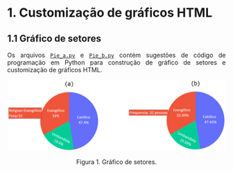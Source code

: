 # 1. Customização de gráficos HTML

<p></p>

## 1.1 Gráfico de setores

<p align="justify">Os arquivos <a target='_blank' rel='noopener noreferrer' href='https://github.com/luizleal1974/Plotly-Python-options/blob/main/Python_codes/Pie_a.py'><code>Pie_a.py</code></a> e <a target='_blank' rel='noopener noreferrer' href='https://github.com/luizleal1974/Plotly-Python-options/blob/main/Python_codes/Pie_b.py'><code>Pie_b.py</code></a> contém sugestões de código de programação em Python para construção de gráfico de setores e customização de gráficos HTML.

<p align="center">
<img src="/Python_codes/Pie.png"/>
</p>

<div align="center">Figura 1. Gráfico de setores.</div>

</br>

</br>
